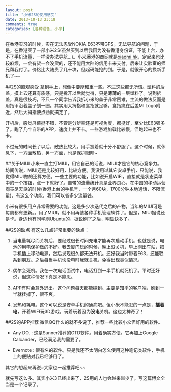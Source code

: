 ```yaml
---
layout: post
title: "小米2S的使用感受"
date: 2013-10-13 23:18
comments: true
categories: [各种设备, 小米]
---
```

在香港实习的时候，实在无法忍受NOKIA E63不带GPS，无法导航的问题，于是，在香港买了一部小米2S(虽然买到以后我因为没有香港身份证，不能上台，办不了手机流量，一样没办法导航...)。小米香港的商网就是[xiaomi.hk](xiaomi.hk)，定起来也比较麻烦，一会有货一会没货的，还不能用大陆的信用卡来支付。后来让实验室的师兄帮我付了。价格比大陆贵了几十块，但起码能抢的到。于是，就很开心的换新手机了~~

<!--more-->

##2S的直观感受
拿到手上，想像中要厚和重一些。不过这些都无所谓。塑料的后盖，摸上去还算有质感，只是拆开以后就觉得，只是薄薄的一层塑料了。说到拆盖，真是很技巧，不只一个同学告诉我拆小米的盖子非常困难，主流的做法反而是用指甲沿着盖子划一圈。其实用大拇指和食指就足够，食指跪在后盖MI Logo附近，然后大拇指使点劲就搞定了。

开机后，感觉屏幕挺不错，不管是分辨率还是可视角度，都挺好，至少比E63强多了。跑了几个自带的APP，速度上并不卡。一些游戏加载比较慢，但跑起来也不卡。

不过玩的时间长了以后，散热比较大。用手握着就十分不舒服了。这个时候，就休息下，一方面散热，另一方面，也是保护眼睛~

##关于MIUI
小米一直主打MIUI，用它自己的话说，MIUI才是它的核心竞争力。坊间传说，MIUI还是比较好用，比较方便。我没用过其它安卓手机，只能说，我觉得MIUI做的还算方便。一些主要的功能，比如说开启WIFI，直接就是状态菜单中的一个按钮，点一下就好了。自带的流量统计真是业界良心，在中国的移动运营商丧尽天良的时候(香港上台的手机号，一个月60块，1700分钟本地通话，不限流量)，有这么个功能，我们可以省多少流量钱。

小米有很多用户非常需要的功能，这是多少次迭代之后的产物，当年的MIUI可是每周都有更新。。用了MIUI，就不用再装各种手机管理软件了。但是，MIUI据说还是卡。身边也有同学刷Ubuntu的，据说刷了之后，明显快多了。

##2S的缺点
有这么几点非常重要的缺点：

1. 当电量耗尽而关机后，要经过很长时间充电才能再次启动手机。也就是说，电池的用电保护做的不好。我去厦门玩的时候，晚上没关机，早上刚出车站，把手机插上移动电源，然后发现很久都无法开机。还好我当时带着E63，还能联系到朋友。之后每当手机快没电时我就关机，免得出现类似情况。

2. 偶尔会死机。我在一次电话面试中，电话打到一半手机就死机了。平时还好说，但这种情况下真是不能忍。

3. APP有时会意外退出。这个问题每天都能碰到。主要是知乎的客户端，刷到一半就挂掉了，很不爽。

4. 发热和耗电。这个可以说是安卓手机的通病吧。但小米不能忍的一点是，**插着电**，开着WIFI玩3D游戏，玩着玩着因为**没电**关机。这也太神奇了！

##2S的APP推荐
微信QQ什么的就不多说了，推荐一些比较小众但好用的软件。

* Any DO. : 这是Sunner推荐的GTD软件。用着确实方便。它再加上Google Calcander，已经满足我的需要了。

* Evernote : 很有名的软件。只是我还不太明白怎么使用这种笔记类软件，手机上的便贴对我已经够用了。

其它的想起来再说~大家也一起推荐吧~~

就先写这么多。其实小米3已经出来了，2S用的人也会越来越少了。写这篇博文全当是一个记录了。
